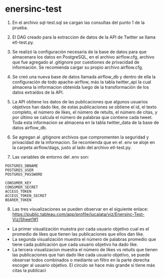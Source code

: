 # enersinc-test

1) En el archivo sql-test.sql se cargan las consultas del punto 1 de la prueba.

2) El DAG creado para la extraccion de datos de la API de Twitter se llama etl-test.py.

3) Se realizó la configuración necesaria de la base de datos para que almacenara los datos en PostgreSQL, en el archivo airflow.cfg, 
archivo que fue agregado al .gitignore por cuestiones de privacidad de información. Se recomienda cargar su propio archivo airflow.cfg.

4) Se creó una nueva base de datos llamada airflow_db y dentro de ella la configuración de todo apache-airflow, más la tabla twitter_api
la cual almacena la informacion obtenida luego de la transformación de los datos extraídos de la API.

5) La API obtiene los datos de las publicaciones que algunos usuarios objetivos han dado like, de estas publicaciones se obtiene el id,
el texto completo, el número de likes, el número de retuits, el número de citas, y por último se calcula el número de palabras que contiene
cada tweet. Toda esta informacion se almacena en la tabla twitter_data de la base de datos airflow_db.

6) Se agregan al .gitignore archivos que compromenten la seguridad y privacidad de la informacion. Se recomienda que en el .env se aloje en la
carpeta airflow/dags, justo al lado del archivo etl-test.py.

7) Las variables de entorno del .env son:

```
POSTGRES_DBNAME
POSTGRES_USER
POSTGRES_PASSWORD

CONSUMER_KEY
CONSUMER_SECRET
ACCESS_TOKEN
ACCESS_TOKEN_SECRET
BEARER_TOKEN
```
8) Las tres visualizaciones se pueden observar en el siguiente enlace: https://public.tableau.com/app/profile/jucajata/viz/Enersinc-Test-Viz/Sheet1#1
- La primer visualización muestra por cada usuario objetivo cual es el promedio de likes que tienen las publicaciones que ellos dan like.
- La segunda visualización muestra el número de palabras promedio que tiene cada publicación que cada usuario objetivo ha dado like.
- La tercera visualizacion muestra el número de likes vs retuits que tienen las publicaciones que han dado like cada usuario objetivo, se puede observar
todos combinados o mediante un filtro en la parte derecha escoger al usuario objetivo. El circulo se hace más grande si tiene más citas la publicaci
